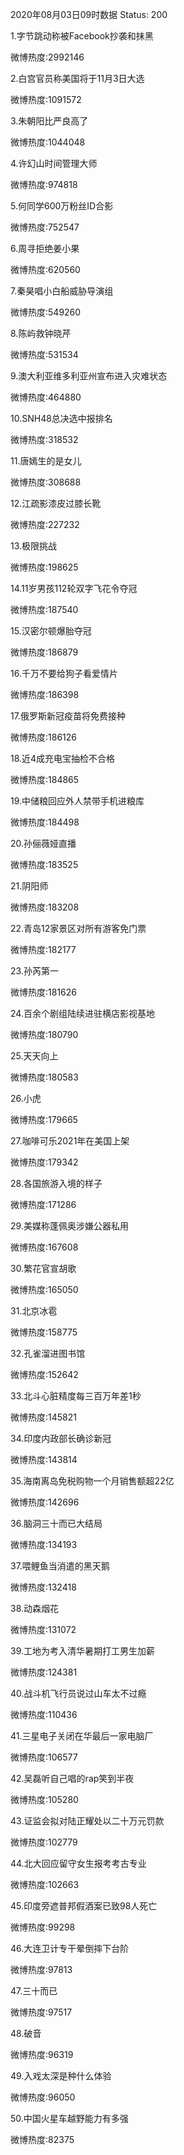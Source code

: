 2020年08月03日09时数据
Status: 200

1.字节跳动称被Facebook抄袭和抹黑

微博热度:2992146

2.白宫官员称美国将于11月3日大选

微博热度:1091572

3.朱朝阳比严良高了

微博热度:1044048

4.许幻山时间管理大师

微博热度:974818

5.何同学600万粉丝ID合影

微博热度:752547

6.周寻拒绝姜小果

微博热度:620560

7.秦昊唱小白船威胁导演组

微博热度:549260

8.陈屿救钟晓芹

微博热度:531534

9.澳大利亚维多利亚州宣布进入灾难状态

微博热度:464880

10.SNH48总决选中报排名

微博热度:318532

11.唐嫣生的是女儿

微博热度:308688

12.江疏影漆皮过膝长靴

微博热度:227232

13.极限挑战

微博热度:198625

14.11岁男孩112轮双字飞花令夺冠

微博热度:187540

15.汉密尔顿爆胎夺冠

微博热度:186879

16.千万不要给狗子看爱情片

微博热度:186398

17.俄罗斯新冠疫苗将免费接种

微博热度:186126

18.近4成充电宝抽检不合格

微博热度:184865

19.中储粮回应外人禁带手机进粮库

微博热度:184498

20.孙俪薇娅直播

微博热度:183525

21.阴阳师

微博热度:183208

22.青岛12家景区对所有游客免门票

微博热度:182177

23.孙芮第一

微博热度:181626

24.百余个剧组陆续进驻横店影视基地

微博热度:180790

25.天天向上

微博热度:180583

26.小虎

微博热度:179665

27.咖啡可乐2021年在美国上架

微博热度:179342

28.各国旅游入境的样子

微博热度:171286

29.美媒称蓬佩奥涉嫌公器私用

微博热度:167608

30.繁花官宣胡歌

微博热度:165050

31.北京冰雹

微博热度:158775

32.孔雀溜进图书馆

微博热度:152642

33.北斗心脏精度每三百万年差1秒

微博热度:145821

34.印度内政部长确诊新冠

微博热度:143814

35.海南离岛免税购物一个月销售额超22亿

微博热度:142696

36.脑洞三十而已大结局

微博热度:134193

37.喂鲤鱼当消遣的黑天鹅

微博热度:132418

38.动森烟花

微博热度:131072

39.工地为考入清华暑期打工男生加薪

微博热度:124381

40.战斗机飞行员说过山车太不过瘾

微博热度:110436

41.三星电子关闭在华最后一家电脑厂

微博热度:106577

42.吴磊听自己唱的rap笑到半夜

微博热度:105280

43.证监会拟对陆正耀处以二十万元罚款

微博热度:102779

44.北大回应留守女生报考考古专业

微博热度:102663

45.印度旁遮普邦假酒案已致98人死亡

微博热度:99298

46.大连卫计专干晕倒摔下台阶

微博热度:97813

47.三十而已

微博热度:97517

48.破音

微博热度:96319

49.入戏太深是种什么体验

微博热度:96050

50.中国火星车越野能力有多强

微博热度:82375


